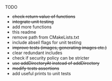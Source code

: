 TODO

- ~~check return value of functions~~
- ~~integrate unit testing~~
- add more functions
- this readme
- remove path from CMakeLists.txt
- include abseil flags for unit testing
- ~~improve tests (images, generating images etc.)~~
- clear redundant includes
- check if security policy can be stricter
- ~~use addDirectoryAt instead of addDirectory~~
- ~~modify tests assertions~~
- add useful prints to unit tests

